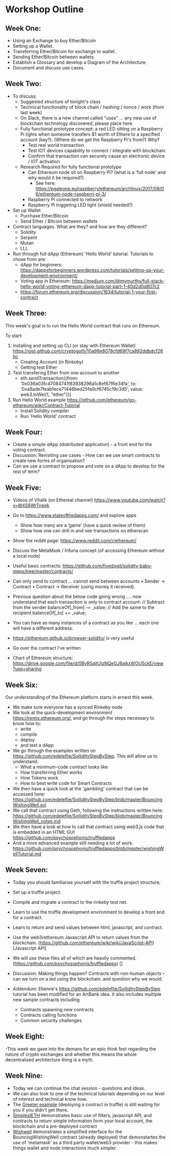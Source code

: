 # Workshop Outline

## Week One:

- Using an Exchange to buy Ether/Bitcoin
- Setting up a Wallet.
- Transferring Ether/Bitcoin for exchange to wallet.
- Sending Ether/Bitcoin between wallets.
- Establish a Glossary and develop a Diagram of the Architecture.
- Document and discuss use cases.

## Week Two:

* To discuss:
  * Suggested structure of tonight's class
  * Technical functionality of block chain / hashing / nonce / work (from last week)
  * On Slack, there is a new channel called "uses" ... any new use of blockchain technology discovered, please place here
  * Fully functional prototype concept: a red LED sitting on a Raspberry Pi lights when someone transfers $1 worth of Ethere to a specified account (key?). (Where do we get the Raspberry Pi's from?) Why?
    * Test real world transaction
    * Test IOT devices capability to connect / integrate with blockchain
    * Confirm that transaction can securely cause an electronic device / IOT activation
  * Research Required for fully functional prototype
    * Can Ethereum node sit on Raspberry Pi? (what is a 'full node' and why would it be required?)
      * See here: https://pgaleone.eu/raspberry/ethereum/archlinux/2017/09/06/ethereum-node-raspberri-pi-3/
    * Raspberry Pi connected to network
    * Raspberry Pi triggeting LED light (shield needed?)
* Set up Wallet
  * Purchase Ether/Bitcoin
  * Send Ether / Bitcoin between wallets
* Contract languages. What are they? and how are they different?
  * Solidity
  * Serpent
  * Mutan
  * LLL
* Run through full dApp (Ethereum) 'Hello World' tutorial. Tutorials to chose from are:
  * dApp for beginners: https://dappsforbeginners.wordpress.com/tutorials/setting-up-your-development-environment/
  * Voting app in Ethereum: https://medium.com/@mvmurthy/full-stack-hello-world-voting-ethereum-dapp-tutorial-part-1-40d2d0d807c2
  * https://forum.ethereum.org/discussion/1634/tutorial-1-your-first-contract


## Week Three:

This week's goal is to run the Hello World contract that runs on Ethereum.

To start:
1) Installing and setting up CLI (or stay with Ethereum Wallet) https://gist.github.com/cryptogoth/10a98e8078cfd69f7ca892ddbdcf26bc
   * Creating Account (in Rinkoby)
   * Getting test Ether
2) Test transfering Ether from one account to another
   * eth.sendTransaction({from: '0x036a03fc47084741f83938296a1c8ef67f6e34fa', to: '0xa8ade7feab1ece71446bed25fa0cf6745c19c3d5', value: web3.toWei(1, "ether")})
3) Run Hello World example https://github.com/ethereum/go-ethereum/wiki/Contract-Tutorial
   * Install Solidity compiler
   * Run 'Hello World' contract

## Week Four:
- Create a simple dApp (distributed application) - a front end for the voting contract.
- Discussion: Revisiting use cases - How can we use smart contracts to create new forms of organisation?
- Can we use a contract to propose and vote on a dApp to develop for the rest of term?

## Week Five:

- Videos of Vitalik (on Ethereal channel) https://www.youtube.com/watch?v=W4S6WrTnepk

- Go to https://www.stateofthedapps.com/ and explore apps
	- Show how many are a ‘game’ (have a quick review of them)
	- Show how one can drill in and see transactions on etherscan

- Show the reddit page: https://www.reddit.com/r/ethereum/

- Discuss the MetaMask / Infuria concept (of accessing Ethereum without a local node)

- Useful basic contracts: https://github.com/fivedogit/solidity-baby-steps/tree/master/contracts/

- Can only send to contract … cannot send between accounts
	•	Sender -> Contract
	•	Contract -> Receiver (using money it received).

- Previous question about the below code going wrong …. now understand that each transaction is only to contract account:
        // Subtract from the sender
        balanceOf[_from] -= _value;
        // Add the same to the recipient
        balanceOf[_to] += _value;

- You can have as many instances of a contract as you like … each one will have a different address.

- https://ethereum.github.io/browser-solidity/ is very useful

- Go over the contract I’ve written

- Chart of Ethereum structure: https://drive.google.com/file/d/0ByR5ajtUjzNQeGJ6ajkxWGU5ckE/view?usp=sharing



## Week Six:

Our understanding of the Ethereum platform starts in ernest this week.

- We make sure everyone has a synced Rinkeby node
- We look at the quick-development environment https://remix.ethereum.org/, and go through the steps necessary to know how to:
  - write
  - compile
  - deploy
  - and test a dApp 
- We go through the examples written on https://github.com/edeleflie/SollidityStepByStep. This will allow us to understand:
  - What a minimum-code contract looks like
  - How transferring Ether works
  - How Tokens work
  - How to best write code for Smart Contracts 
- We then have a quick look at the 'gambling' contract that can be accessed here: https://github.com/edeleflie/SollidityStepByStep/blob/master/BouncingWishingWell.sol
- We call that contract using Geth, following the instructions written here: https://github.com/edeleflie/SollidityStepByStep/blob/master/BouncingWishingWell_notes.md
- We then have a look at how to call that contract using web3.js code that is embedded in an HTML GUI
https://github.com/psychosophonis/truffledapps
- And a more advanced example still needing a lot of work.
https://github.com/psychosophonis/truffledapps/blob/master/wishingWellTutorial.md

## Week Seven:

- Today you should familiarise yourself with the truffle project structure;
- Set up a truffle project.
- Compile and migrate a contract to the rinkeby test net.
- Learn to use the truffle development environment to develop a front end for a contract.
- Learn to return and send values between html, javascript, and contract.
- Use the web3/ethereum Javascript API to return values from the blockchain. (https://github.com/ethereum/wiki/wiki/JavaScript-API)[Javascript API]
- We will use these files all of which are heavily commented. (https://github.com/psychosophonis/truffledapps) []
- Discussion: Making things happen? Contracts with non-human objects – can we turn on a led using the blockchain..and question why we would.

- Addendum: Etienne's https://github.com/edeleflie/SollidityStepByStep tutorial has been modified for an ArtBank idea. It also includes multiple new sample contracts including
  - Contracts spawning new contracts
  - Contracts calling functions 
  - Common security challenges

## Week Eight:

 -This week we gave into the demans for an epic think fest regarding the nature of crypto exchanges and whether this means the whole decentralised architecture thing is a myth.

## Week Nine:

- Today we can continue the chat session - questions and ideas.
- We can also look to one of the technical tutorials depending on our level of interest and technical know how.
- The [Greeter example](https://github.com/psychosophonis/truffledapps/blob/master/README.md) (deploying a contract in truffle) is still waiting for you if you didn't get there.
- [SimplestETH](https://github.com/psychosophonis/simplestEth/) demonstrates basic use of filters, javascript API, and contracts to retunr simple information form your local account, the blockchain and a pre-deployed contract 
- [Wishwell](https://github.com/psychosophonis/wishwellweb/) demonstrates a simplified interface for the BouncingWishingWell contract (already deployed) that demonstartes the use of 'metamask' as a third party wallet/web3 provider - this makes things wallet and node interactions much simpler.



